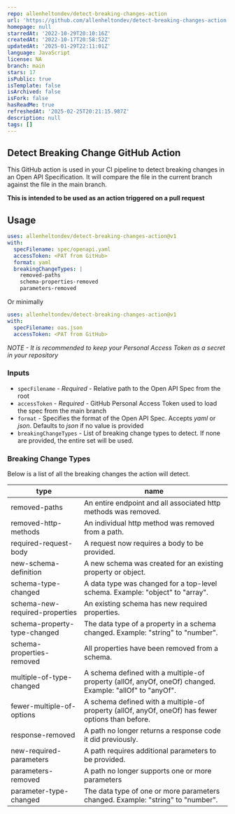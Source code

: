```yaml
---
repo: allenheltondev/detect-breaking-changes-action
url: 'https://github.com/allenheltondev/detect-breaking-changes-action'
homepage: null
starredAt: '2022-10-29T20:10:16Z'
createdAt: '2022-10-17T20:58:52Z'
updatedAt: '2025-01-29T22:11:01Z'
language: JavaScript
license: NA
branch: main
stars: 17
isPublic: true
isTemplate: false
isArchived: false
isFork: false
hasReadMe: true
refreshedAt: '2025-02-25T20:21:15.987Z'
description: null
tags: []
---
```


## Detect Breaking Change GitHub Action

This GitHub action is used in your CI pipeline to detect breaking changes in an Open API Specification. It will compare the file in the current branch against the file in the main branch. 

**This is intended to be used as an action triggered on a pull request**

## Usage

```yaml
uses: allenheltondev/detect-breaking-changes-action@v1
with:
  specFilename: spec/openapi.yaml
  accessToken: <PAT from GitHub>
  format: yaml
  breakingChangeTypes: |
    removed-paths
    schema-properties-removed
    parameters-removed
```

Or minimally

```yaml
uses: allenheltondev/detect-breaking-changes-action@v1
with:
  specFilename: oas.json
  accessToken: <PAT from GitHub>
```

*NOTE - It is recommended to keep your Personal Access Token as a secret in your repository*

### Inputs

* `specFilename` - *Required* - Relative path to the Open API Spec from the root
* `accessToken` - *Required* - GitHub Personal Access Token used to load the spec from the main branch
* `format` - Specifies the format of the Open API Spec. Accepts *yaml* or *json*. Defaults to *json* if no value is provided
* `breakingChangeTypes` - List of breaking change types to detect. If none are provided, the entire set will be used.

### Breaking Change Types

Below is a list of all the breaking changes the action will detect. 

|type|name|
|------|-----|    
|removed-paths|An entire endpoint and all associated http methods was removed.|
|removed-http-methods|An individual http method was removed from a path.|
|required-request-body|A request now requires a body to be provided.|
|new-schema-definition|A new schema was created for an existing property or object.|
|schema-type-changed|A data type was changed for a top-level schema. Example: "object" to "array".|
|schema-new-required-properties|An existing schema has new required properties.|
|schema-property-type-changed|The data type of a property in a schema changed. Example: "string" to "number".|
|schema-properties-removed|All properties have been removed from a schema.|
|multiple-of-type-changed|A schema defined with a multiple-of property (allOf, anyOf, oneOf) changed. Example: "allOf" to "anyOf".|
|fewer-multiple-of-options|A schema defined with a multiple-of property (allOf, anyOf, oneOf) has fewer options than before.|
|response-removed|A path no longer returns a response code it did previously.|
|new-required-parameters|A path requires additional parameters to be provided.|
|parameters-removed|A path no longer supports one or more parameters|
|parameter-type-changed|The data type of one or more parameters changed. Example: "string" to "number".|
